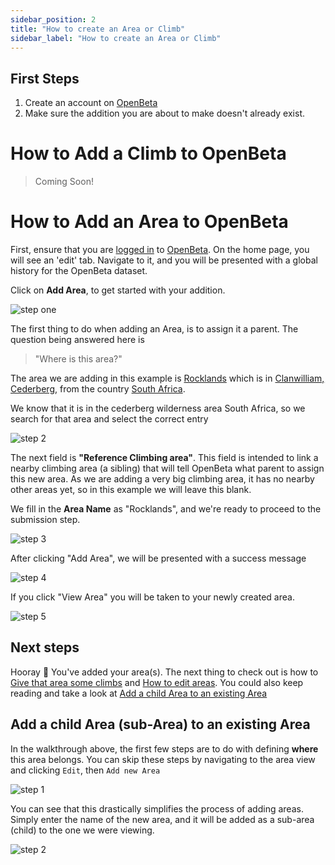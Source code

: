 ```yaml
---
sidebar_position: 2
title: "How to create an Area or Climb"
sidebar_label: "How to create an Area or Climb"
---
```


## First Steps

1. Create an account on [OpenBeta](https://openbeta.io)
1. Make sure the addition you are about to make doesn't already exist.

# How to Add a Climb to OpenBeta

> Coming Soon!

# How to Add an Area to OpenBeta

First, ensure that you are [logged in](./introduction#create-an-account) to [OpenBeta](https://openbeta.io). On the home page, you will see an 'edit' tab. Navigate to it, and you will be presented with a global history for the OpenBeta dataset.

Click on **Add Area**, to get started with your addition.

![step one](/img/tutorial/opentacos/add-area-step-1.png)

The first thing to do when adding an Area, is to assign it a parent. The question being answered here is

> "Where is this area?"

The area we are adding in this example is [Rocklands](https://en.wikipedia.org/wiki/Rocklands,_South_Africa) which is in [Clanwilliam, Cederberg](https://www.cederberg.com/), from the country [South Africa](https://en.wikipedia.org/wiki/South_Africa).

We know that it is in the cederberg wilderness area South Africa, so we search for that area and select the correct entry

![step 2](/img/tutorial/opentacos/add-area-step-2.png)

The next field is **"Reference Climbing area"**. This field is intended to link a nearby climbing area (a sibling) that will tell OpenBeta what parent to assign this new area. As we are adding a very big climbing area, it has no nearby other areas yet, so in this example we will leave this blank.

We fill in the **Area Name** as "Rocklands", and we're ready to proceed to the submission step.

![step 3](/img/tutorial/opentacos/add-area-step-3.png)

After clicking "Add Area", we will be presented with a success message

![step 4](/img/tutorial/opentacos/add-area-step-4.png)

If you click "View Area" you will be taken to your newly created area.

![step 5](/img/tutorial/opentacos/add-area-step-5.png)

## Next steps

Hooray 🎉 You've added your area(s). The next thing to check out is how to [Give that area some climbs](#how-to-add-a-climb-to-openbeta) and [How to edit areas](./edit#how-to-edit-areas). You could also keep reading and take a look at [Add a child Area to an existing Area](#add-a-child-area-sub-area-to-an-existing-area)

## Add a child Area (sub-Area) to an existing Area

In the walkthrough above, the first few steps are to do with defining **where** this area belongs. You can skip these steps by navigating to the area view and clicking `Edit`, then `Add new Area`

![step 1](/img/tutorial/opentacos/add-child-area-step-1.png)

You can see that this drastically simplifies the process of adding areas. Simply enter the name of the new area, and it will be added as a sub-area (child) to the one we were viewing.

![step 2](/img/tutorial/opentacos/add-child-area-step-2.png)
